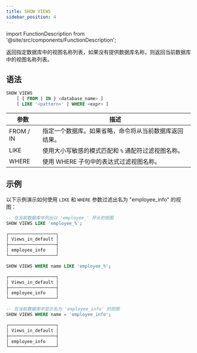 ```yaml
---
title: SHOW VIEWS
sidebar_position: 4
---
```


import FunctionDescription from '@site/src/components/FunctionDescription';

<FunctionDescription description="引入或更新于：v1.2.383"/>

返回指定数据库中的视图名称列表，如果没有提供数据库名称，则返回当前数据库中的视图名称列表。

## 语法

```sql
SHOW VIEWS 
    [ { FROM | IN } <database_name> ] 
    [ LIKE '<pattern>' | WHERE <expr> ]
```

| 参数       | 描述                                                                                   |
|------------|----------------------------------------------------------------------------------------|
| FROM / IN  | 指定一个数据库。如果省略，命令将从当前数据库返回结果。                                   |
| LIKE       | 使用大小写敏感的模式匹配和 `%` 通配符过滤视图名称。                                      |
| WHERE      | 使用 WHERE 子句中的表达式过滤视图名称。                                                 |

## 示例

以下示例演示如何使用 `LIKE` 和 `WHERE` 参数过滤出名为 "employee_info" 的视图：

```sql
-- 在当前数据库中列出以 'employee_' 开头的视图
SHOW VIEWS LIKE 'employee_%';

┌──────────────────┐
│ Views_in_default │
├──────────────────┤
│ employee_info    │
└──────────────────┘

SHOW VIEWS WHERE name LIKE 'employee_%';

┌──────────────────┐
│ Views_in_default │
├──────────────────┤
│ employee_info    │
└──────────────────┘

-- 在当前数据库中显示名为 'employee_info' 的视图
SHOW VIEWS WHERE name = 'employee_info';

┌──────────────────┐
│ Views_in_default │
├──────────────────┤
│ employee_info    │
└──────────────────┘
```